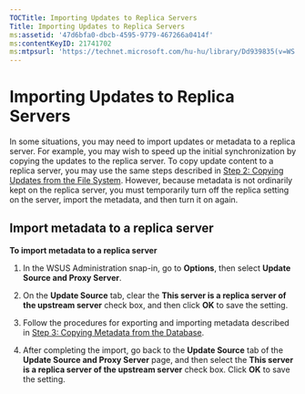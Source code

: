 ```yaml
---
TOCTitle: Importing Updates to Replica Servers
Title: Importing Updates to Replica Servers
ms:assetid: '47d6bfa0-dbcb-4595-9779-467266a0414f'
ms:contentKeyID: 21741702
ms:mtpsurl: 'https://technet.microsoft.com/hu-hu/library/Dd939835(v=WS.10)'
---
```


Importing Updates to Replica Servers
====================================

In some situations, you may need to import updates or metadata to a replica server. For example, you may wish to speed up the initial synchronization by copying the updates to the replica server. To copy update content to a replica server, you may use the same steps described in [Step 2: Copying Updates from the File System](https://technet.microsoft.com/812d26ba-4b09-4097-9442-430ffc5195ee). However, because metadata is not ordinarily kept on the replica server, you must temporarily turn off the replica setting on the server, import the metadata, and then turn it on again.

Import metadata to a replica server
-----------------------------------

**To import metadata to a replica server**
1.  In the WSUS Administration snap-in, go to **Options**, then select **Update Source and Proxy Server**.

2.  On the **Update Source** tab, clear the **This server is a replica server of the upstream server** check box, and then click **OK** to save the setting.

3.  Follow the procedures for exporting and importing metadata described in [Step 3: Copying Metadata from the Database](https://technet.microsoft.com/e703f564-70fd-4ba3-80cb-bf21c1bb581f).

4.  After completing the import, go back to the **Update Source** tab of the **Update Source and Proxy Server** page, and then select the **This server is a replica server of the upstream server** check box. Click **OK** to save the setting.
